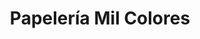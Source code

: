 ---
title: "Papelería Mil Colores"
url: /fuenlabrada/papeleria-mil-colores/
shop: material de oficina
---